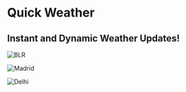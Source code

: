 # Quick Weather
## Instant and Dynamic Weather Updates!
![BLR](https://dl2.pushbulletusercontent.com/ZvK4RhDrgWdpsRPRJoNBAKQEQULZk9Mc/Screenshot%20from%202018-03-05%2013-37-02.png)

![Madrid](https://dl2.pushbulletusercontent.com/2I13AQhz0ed19TaE1L4tuuPLSI8tAEum/Screenshot%20from%202018-03-05%2013-46-58.png)


![Delhi](https://dl2.pushbulletusercontent.com/2fNaI2d0MpJzwmLsXBTneYMu2yl5QaTh/Screenshot%20from%202018-03-05%2013-46-30.png)
